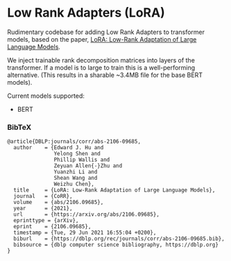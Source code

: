 # Low Rank Adapters (LoRA)

Rudimentary codebase for adding Low Rank Adapters to transformer models, based on the paper, [LoRA: Low-Rank Adaptation of Large Language Models](https://arxiv.org/abs/2106.09685).

We inject trainable rank decomposition matrices into layers of the transformer. If a model is to large to train this is a well-performing alternative. (This results in a sharable ~3.4MB file for the base BERT models).

Current models supported:
- BERT

### BibTeX
```
@article{DBLP:journals/corr/abs-2106-09685,
  author    = {Edward J. Hu and
               Yelong Shen and
               Phillip Wallis and
               Zeyuan Allen{-}Zhu and
               Yuanzhi Li and
               Shean Wang and
               Weizhu Chen},
  title     = {LoRA: Low-Rank Adaptation of Large Language Models},
  journal   = {CoRR},
  volume    = {abs/2106.09685},
  year      = {2021},
  url       = {https://arxiv.org/abs/2106.09685},
  eprinttype = {arXiv},
  eprint    = {2106.09685},
  timestamp = {Tue, 29 Jun 2021 16:55:04 +0200},
  biburl    = {https://dblp.org/rec/journals/corr/abs-2106-09685.bib},
  bibsource = {dblp computer science bibliography, https://dblp.org}
}
```